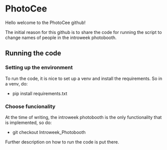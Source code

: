 # PhotoCee

Hello welcome to the PhotoCee github!

The initial reason for this github is to share the code for running the script to change names of people in the introweek photobooth.

## Running the code
### Setting up the environment
To run the code, it is nice to set up a venv and install the requirements. So in a venv, do:
 - pip install requirements.txt

### Choose funcionality
At the time of writing, the introweek photobooth is the only functionality that is implemented, so do:
 - git checkout Introweek_Photobooth

Further description on how to run the code is put there.
